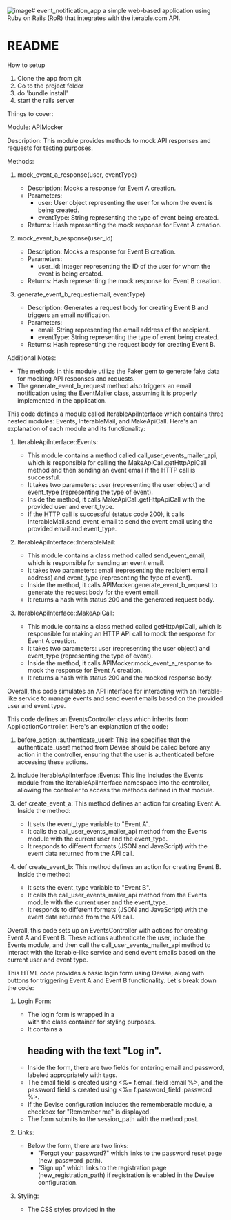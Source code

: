 ![image](https://github.com/sumana-96/event_notification_app/assets/100777469/1ae2d85c-db77-4a41-a722-6ef7d0d82a52)# event_notification_app
a simple web-based application using Ruby on Rails (RoR) that integrates with the iterable.com API.
# README
How to setup
  1. Clone the app from git
  2. Go to the project folder
  3. do 'bundle install'
  4. start the rails server

Things to cover:

Module: APIMocker

Description:
  This module provides methods to mock API responses and requests for testing purposes.

Methods:

1. mock_event_a_response(user, eventType)
   - Description: Mocks a response for Event A creation.
   - Parameters:
     - user: User object representing the user for whom the event is being created.
     - eventType: String representing the type of event being created.
   - Returns: Hash representing the mock response for Event A creation.

2. mock_event_b_response(user_id)
   - Description: Mocks a response for Event B creation.
   - Parameters:
     - user_id: Integer representing the ID of the user for whom the event is being created.
   - Returns: Hash representing the mock response for Event B creation.

3. generate_event_b_request(email, eventType)
   - Description: Generates a request body for creating Event B and triggers an email notification.
   - Parameters:
     - email: String representing the email address of the recipient.
     - eventType: String representing the type of event being created.
   - Returns: Hash representing the request body for creating Event B.

Additional Notes:
- The methods in this module utilize the Faker gem to generate fake data for mocking API responses and requests.
- The generate_event_b_request method also triggers an email notification using the EventMailer class, assuming it is properly implemented in the application.


This code defines a module called IterableApiInterface which contains three nested modules: Events, InterableMail, and MakeApiCall. Here's an explanation of each module and its functionality:

1. IterableApiInterface::Events:
   - This module contains a method called call_user_events_mailer_api, which is responsible for calling the MakeApiCall.getHttpApiCall method and then sending an event email if the HTTP call is successful.
   - It takes two parameters: user (representing the user object) and event_type (representing the type of event).
   - Inside the method, it calls MakeApiCall.getHttpApiCall with the provided user and event_type.
   - If the HTTP call is successful (status code 200), it calls InterableMail.send_event_email to send the event email using the provided email and event_type.

2. IterableApiInterface::InterableMail:
   - This module contains a class method called send_event_email, which is responsible for sending an event email.
   - It takes two parameters: email (representing the recipient email address) and event_type (representing the type of event).
   - Inside the method, it calls APIMocker.generate_event_b_request to generate the request body for the event email.
   - It returns a hash with status 200 and the generated request body.

3. IterableApiInterface::MakeApiCall:
   - This module contains a class method called getHttpApiCall, which is responsible for making an HTTP API call to mock the response for Event A creation.
   - It takes two parameters: user (representing the user object) and event_type (representing the type of event).
   - Inside the method, it calls APIMocker.mock_event_a_response to mock the response for Event A creation.
   - It returns a hash with status 200 and the mocked response body.

Overall, this code simulates an API interface for interacting with an Iterable-like service to manage events and send event emails based on the provided user and event type.

This code defines an EventsController class which inherits from ApplicationController. Here's an explanation of the code:


1. before_action :authenticate_user!: This line specifies that the authenticate_user! method from Devise should be called before any action in the controller, ensuring that the user is authenticated before accessing these actions.

2. include IterableApiInterface::Events: This line includes the Events module from the IterableApiInterface namespace into the controller, allowing the controller to access the methods defined in that module.

3. def create_event_a: This method defines an action for creating Event A. Inside the method:
   - It sets the event_type variable to "Event A".
   - It calls the call_user_events_mailer_api method from the Events module with the current user and the event_type.
   - It responds to different formats (JSON and JavaScript) with the event data returned from the API call.

4. def create_event_b: This method defines an action for creating Event B. Inside the method:
   - It sets the event_type variable to "Event B".
   - It calls the call_user_events_mailer_api method from the Events module with the current user and the event_type.
   - It responds to different formats (JSON and JavaScript) with the event data returned from the API call.

Overall, this code sets up an EventsController with actions for creating Event A and Event B. These actions authenticate the user, include the Events module, and then call the call_user_events_mailer_api method to interact with the Iterable-like service and send event emails based on the current user and event type.

This HTML code provides a basic login form using Devise, along with buttons for triggering Event A and Event B functionality. Let's break down the code:

1. Login Form:
   - The login form is wrapped in a <div> with the class container for styling purposes.
   - It contains a <h2> heading with the text "Log in".
   - Inside the form, there are two fields for entering email and password, labeled appropriately with <label> tags.
   - The email field is created using <%= f.email_field :email %>, and the password field is created using <%= f.password_field :password %>.
   - If the Devise configuration includes the rememberable module, a checkbox for "Remember me" is displayed.
   - The form submits to the session_path with the method post.

2. Links:
   - Below the form, there are two links:
     - "Forgot your password?" which links to the password reset page (new_password_path).
     - "Sign up" which links to the registration page (new_registration_path) if registration is enabled in the Devise configuration.

3. Styling:
   - The CSS styles provided in the <style> block are used to style the login form and its elements.
   - Styles include font styles, input field styling, button styling, and layout adjustments for responsiveness.

4. Event A and Event B Buttons:
   - These buttons are not part of the login form but can be included on the same page for additional functionality.
   - They can trigger JavaScript functions or make AJAX requests to the server to perform actions related to Event A and Event B.

Overall, this code provides a clean and simple login form using Devise, along with links for password recovery and user registration. Additionally, it can be extended to 

include functionality for triggering Event A and Event B actions.



